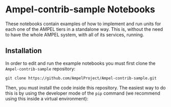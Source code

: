 # Ampel-contrib-sample Notebooks

These notebooks contain examples of how to implement and run units for each one of the AMPEL tiers in a standalone way. This is, without the need to have the whole AMPEL system, with all of its services, running.

## Installation

In order to edit and run the example notebooks you must first clone the `Ampel-contrib-sample` repository:

```
git clone https://github.com/AmpelProject/Ampel-contrib-sample.git
```

Then, you must install the code inside this repository. The easiest way to do this is by using the developer mode of the `pip` command (we recommend using this inside a virtual environment):